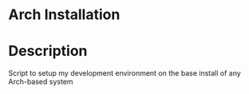 # Arch Installation

# Description

Script to setup my development environment on the base install of any Arch-based system
